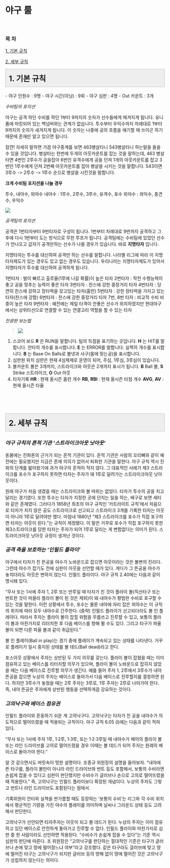 # **야구 룰**

<br/>
<h3>목 차</h3>
<a name="top"></a>
<p><a href="#1">1. 기본 규칙</a></p>
<p><a href="#2">2. 세부 규칙</a></p>

<a name="1"></a>
  <div class="txc-textbox" style="padding: 10px; border: 1px solid rgb(193, 193, 193); border-image: none; background-color: rgb(238, 238, 238);">
    <strong><span style="font-size: 18pt;">1. 기본 규칙</span></strong>
    <font size="5"><span style="line-height: 36px;"></span></font>
</div>
<br/>
 - 야구 인원수 : 9명
 - 야구 시간(이닝) : 9회
 - 야구 심판 : 4명
 - Out 카운트 : 3개
 
*수비팀의 포지션*

야구는 공격 하던 수비를 하던 1부터 9까지의 숫자가 선수들에게 매겨지게 됩니다.
유니폼에 마킹되어 있는 백넘버와는 관계가 없습니다.
투수부터 우익수까지 차례대로 1부터 9까지의 숫자가 새겨지게 됩니다.
이 숫자는 나중에 공의 흐름을 얘기할 때 쓰이곤 하기 때문에 존재만 알고 있으면 됩니다.

잠깐! 자세히 말하면 가끔 야구중계를 보면 463병살타니 543병살타니 하는말을 들을 수 있을 것입니다.
병살타는 한번에 두개의 아웃카운트를 잡는 것을 말하는데,
463 병살타면 4번인 2루수가 공을잡아 6번인 유격수에게 공을 던져 1개의 아웃카운트를 잡고
3번인 1루수에게 던져 2번째 아웃카운트를 잡아 병살을 시키는 것을 말합니다.
543이면 3루수 -> 2루수 -> 1루수 순으로 병살을 시킨것을 말합니다.

**크게 수비팀 포지션을 나눌 경우**

투수, 내야수, 외야수
내야수 : 1루수, 2루수, 3루수, 유격수, 포수
외야수 : 좌익수, 중견수, 우익수

![](http://cafeptthumb3.phinf.naver.net/20120908_51/gpftmdmlquf_1347096112504NdXX8_JPEG/2011-08-24_173B033B28.jpg?type=w740)

*공격팀의 포지션*

공격은 1번타자부터 9번타자로 구성이 됩니다.
1번부터 차례대로 9번까지 공격하고 그 후에 다시 1번부터 도는 방식으로 무한 루프가 됩니다.
공격팀에는 수비팀에 있었던 선수가 안나오고 갑자기 공격만하는 선수가 나올 경우가 있습니다.
바로 **지명타자** 입니다.

지명타자는 투수를 대신하여 공격만 하는 선수를 말합니다.
나라별 리그에 따라 이 지명타자제도가 있는 경우도 있고 없는 경우도 있습니다.
우리나라는 지명타자제도가 있어서 지명타자가 투수를 대신하여 공격하게 됩니다.

1번타자 : 발이 빠르고 출루율(1루에 나갈 확률)이 높은 타자
2번타자 : 작전 수행능력이 좋고 공을 맞추는 능력이 좋은 타자
3번타자 : 찬스에 강한 중장거리 타자
4번타자 : 당연히 찬스에 강하고 장타력을 갖고있는 타자(홈런)
5번타자 : 강한 장타력을 가지고 있는 타자(찬스에 강함)
6번타자 : 찬스에 강한 중장거리 타자
7번, 8번 타자 : 비교적 수비 비중이 높은 타자
9번타자 : 예전에는 제일 타격이 안좋은 선수가 위치하였지만 현대야구에서는
          상위타선으로 연결할 수 있는 연결고리 역할을 할 수 있는 타자

*전광판 보는법*
> ![](http://postfiles5.naver.net/20140627_164/kje2611kje_14038037005969HukK_JPEG/%BE%DF%B1%B8%C0%E5%C0%FC%B1%A4%C6%C7.JPG?type=w2)

1. 스코어 보드
**R** 은 RUN을 말합니다. 팀의 득점을 표기하는 곳입니다.
**H** 는 HIT를 말합니다. 안타의 개수를 표시합니다.
**E** 는 ERROR를 말합니다. 실책의 개수를 표시합니다.
**B** 는 Base On Balls로 볼넷과 사구(몸에 맞는공)을 표시합니다.
2. 심판원 위치
심판은 현재 4심체제로 운영이 되어, 주심, 1루심, 3루심이 있습니다.
3. 볼카운트
볼은 3개까지, 스트라이크와 아웃은 2개까지 표시가 됩니다.
**B** Ball 볼, **S** Strike 스트라이크, **O** Out 아웃
4. 타자기록
**HR** : 현재 올시즌 홈런 개수
**RB**, **RBI** : 현재 올시즌 타점 개수
**AVG**, **AV** : 현재 올시즌 타율

<br/><br/><br/>
<a name="2"></a>

<body class="markdown haroopad">

  <div class="txc-textbox" style="padding: 10px; border: 1px solid rgb(193, 193, 193); border-image: none; background-color: rgb(238, 238, 238);">
    <strong><span style="font-size: 18pt;">2. 세부 규칙</span></strong>
    <font size="5"><span style="line-height: 36px;"><b></b></span></font>
</div>

### *야구 규칙의 흔적 기관 ‘스트라이크아웃 낫아웃’*

동물에는 진화론의 근거가 되는 흔적 기관이 있다. 흔적 기관은 사람의 꼬리뼈와 같이 예전에는 필요했지만 지금은 존재 의의가 없어서 퇴화한 기관을 말한다. 야구 규칙 역시 진화의 단계를 밟아왔기에 과거 야구의 흔적이 적지 않다. 그 대표적인 사례가 제3 스트라이크를 포수가 포구하지 못하면 타자는 주자가 돼 1루로 달려가는 스트라이크아웃 낫아웃이다.

원래 야구가 처음 생겼을 때는 스트라이크와 볼 따위는 없었다. 타자가 투수의 공을 치고 달리는 경기였다. 또한 투수는 타자가 지정한 곳에 던지는 일을 하는, 배구로 보면 세터와 같은 존재였다. 그러다가 1858년 최초의 야구 규칙인 ‘카트라이트 규칙’에서 처음으로 타자가 치지 않은 공도 스트라이크로 선고되고 스트라이크 3개를 기록한 타자는 아웃이 아니라 1루로 달려야만 했다. 마침내 1880년 “제3 스트라이크를 포수가 직접 포구하면 타자는 아웃이 된다.”는 규칙이 제정됐다. 이 말은 거꾸로 포수가 직접 포구하지 못한 제3스트라이크를 당한 타자는 주자가 되어 1루로 달리는 게 변함없다는 의미가 된다. 스트라이크아웃 낫아웃 규정이 생겨난 것이다.

### *공격 측을 보호하는 ‘인필드 플라이’*

야구에서 타자가 친 뜬공을 야수가 노바운드로 잡으면 아웃이라는 것은 불변의 진리다. 그런데 야수가 잡기도 전에 심판이 아웃을 선언할 때가 있다. 게다가 그 뜬공을 야수가 놓치더라도 아웃은 변하지 않는다. 인필드 플라이다. 야구 규칙 2.40에는 다음과 같이 명시돼 있다.

“무사 또는 1사에 주자 1, 2루 또는 만루일 때 타자가 친 것이 플라이 볼(직선타구 또는 번트한 것이 떠올라 플라이 볼이 된 것은 제외)이 돼 내야수가 평범한 수비로 포구할 수 있는 것을 말한다. 이런 상황에서 투수, 포수는 물론 내야에 자리 잡은 외야수는 이 규칙의 취지에 따라 모두 내야수로 간주한다. (중략) 인필드 플라이가 선고되더라도 볼 인 플레이다. 따라서 주자는 플라이 볼이 잡힐 위험을 무릅쓰고 진루할 수 있고, 보통의 플라이 볼과 마찬가지로 리터치한 후 다음 베이스를 향해 뛸 수도 있다. 그리고 타구가 파울 볼이 되면 다른 파울 볼과 같이 취급된다.”

볼 인 플레이(Ball in play)는 경기 중에 플레이가 계속되고 있는 상태를 나타낸다. 거꾸로 플레이가 일시 중지된 상태를 볼 데드(Ball dead)라고 한다.

포스아웃 상황에서 주자는 상반된 두 가지 의무를 갖는다. 플라이 볼이 잡혔을 때는 이미 점유하고 있는 베이스를 리터치할 의무가 있으며, 플라이 볼이 노바운드로 잡히지 않았을 때는 다음 베이스로 진루할 의무가 생긴다. 예를 들어 주자 1, 2루에서 3루수가 내야 뜬공을 잡으면 누상의 주자는 베이스로 돌아가서 다음 베이스로 진루할지를 결정하면 된다. 하지만 3루수가 놓쳤을 때는 2루 주자는 3루로, 1루 주자는 2루로 나아가야 한다. 즉, 내야 뜬공은 주자에게 상반된 행동을 선택하게끔 강요하는 것이다.

### *고의낙구와 베이스 점유권*

인필드 플라이와 혼동하기 쉬운 게 고의낙구다. 고의낙구는 타자가 친 공을 내야수가 의도적으로 떨어뜨렸을 때 적용되는 규칙이다. 야구 규칙 6.05 (l)에는 다음과 같이 적혀 있다.

“무사 또는 1사에 주자 1루, 1·2루, 1·3루, 또는 1·2·3루일 때 내야수가 페어의 플라이 볼 또는 라인 드라이브를 고의로 떨어뜨렸을 경우 이때는 볼 데드가 되어 주자는 원래의 베이스로 돌아가야 한다.”

알 것 같으면서도 머릿속이 멍한 설명이다. 조종규 위원장의 설명을 들어보자. “내야에 뜬 타구를, 플라이 볼만이 아니라 라인 드라이브와 번트 등도 포함해서, 보통의 수비라면 손쉽게 잡을 수 있다고 심판이 판단했지만 수비수가 글러브나 손으로 고의로 떨어뜨렸을 때 적용한다.” 즉, 고의낙구는 인필드 플라이보다 확장된 개념이다. 누상의 주자도 그렇고 번트나 라인 드라이브도 포함된다는 점에서.

기록위원이 안타와 실책을 판가름할 때도 등장하는 ‘보통의 수비’는 리그와 각 수비 위치에서 평균적인 기량을 가진 야수의 플레이를 의미하며 날씨나 그라운드 상태 등도 고려해서 판단한다.

고의낙구가 선언되면 타자주자는 아웃이 되고 볼 데드가 된다. 누상의 주자는 이미 점유하고 있던 베이스로 안전하게 돌아가고 진루할 수 없다. 인필드 플라이와 마찬가지로 심판 중 한 사람이라도 선언하면 적용된다. “수비수가 손쉽게 잡을 수 있다”는 기준 역시 심판의 판단에 따른다. 조 위원장은 “고의낙구를 판단하는 절대적인 기준은 타구가 글러브나 손에 맞고 땅에 떨어졌느냐 여부”라고 강조했다. 같은 타구라도 글러브에 맞고 땅에 떨어진 타구는 고의낙구가 되지만 글러브 등의 방해 없이 땅에 떨어진 것은 고의낙구가 성립하지 않는다는 의미다.


